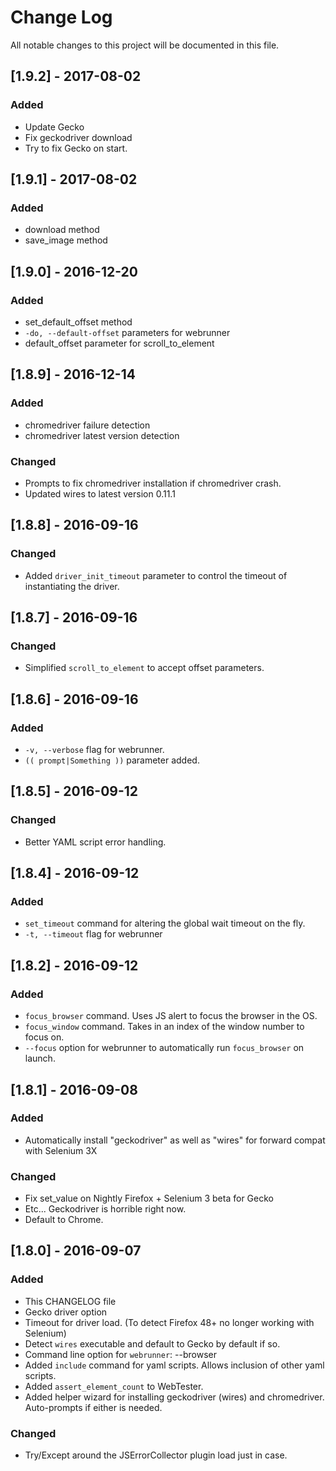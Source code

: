 # Change Log
All notable changes to this project will be documented in this file.

## [1.9.2] - 2017-08-02
### Added
- Update Gecko
- Fix geckodriver download
- Try to fix Gecko on start.

## [1.9.1] - 2017-08-02
### Added
- download method
- save_image method

## [1.9.0] - 2016-12-20
### Added
- set_default_offset method
- `-do, --default-offset` parameters for webrunner
- default_offset parameter for scroll_to_element

## [1.8.9] - 2016-12-14
### Added
- chromedriver failure detection
- chromedriver latest version detection

### Changed
- Prompts to fix chromedriver installation if chromedriver crash.
- Updated wires to latest version 0.11.1

## [1.8.8] - 2016-09-16
### Changed
- Added `driver_init_timeout` parameter to control the timeout of instantiating the driver.

## [1.8.7] - 2016-09-16
### Changed
- Simplified `scroll_to_element` to accept offset parameters.

## [1.8.6] - 2016-09-16
### Added
- `-v, --verbose` flag for webrunner.
- `(( prompt|Something ))` parameter added.

## [1.8.5] - 2016-09-12
### Changed
- Better YAML script error handling.

## [1.8.4] - 2016-09-12
### Added
- `set_timeout` command for altering the global wait timeout on the fly.
- `-t, --timeout` flag for webrunner

## [1.8.2] - 2016-09-12
### Added
- `focus_browser` command. Uses JS alert to focus the browser in the OS.
- `focus_window` command. Takes in an index of the window number to focus on.
- `--focus` option for webrunner to automatically run `focus_browser` on launch.

## [1.8.1] - 2016-09-08
### Added
- Automatically install "geckodriver" as well as "wires" for forward compat with Selenium 3X

### Changed
- Fix set_value on Nightly Firefox + Selenium 3 beta for Gecko
- Etc... Geckodriver is horrible right now.
- Default to Chrome.

## [1.8.0] - 2016-09-07
### Added
- This CHANGELOG file
- Gecko driver option
- Timeout for driver load. (To detect Firefox 48+ no longer working with Selenium)
- Detect `wires` executable and default to Gecko by default if so.
- Command line option for `webrunner`: --browser
- Added `include` command for yaml scripts. Allows inclusion of other yaml scripts.
- Added `assert_element_count` to WebTester.
- Added helper wizard for installing geckodriver (wires) and chromedriver. Auto-prompts if either is needed.

### Changed
- Try/Except around the JSErrorCollector plugin load just in case.
